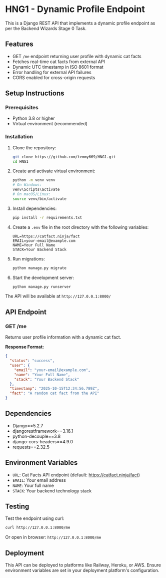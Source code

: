 # HNG1 - Dynamic Profile Endpoint

This is a Django REST API that implements a dynamic profile endpoint as per the Backend Wizards Stage 0 Task.

## Features

- GET `/me` endpoint returning user profile with dynamic cat facts
- Fetches real-time cat facts from external API
- Dynamic UTC timestamp in ISO 8601 format
- Error handling for external API failures
- CORS enabled for cross-origin requests

## Setup Instructions

### Prerequisites

- Python 3.8 or higher
- Virtual environment (recommended)

### Installation

1. Clone the repository:
   ```bash
   git clone https://github.com/temmy669/HNG1.git
   cd HNG1
   ```

2. Create and activate virtual environment:
   ```bash
   python -m venv venv
   # On Windows:
   venv\Scripts\activate
   # On macOS/Linux:
   source venv/bin/activate
   ```

3. Install dependencies:
   ```bash
   pip install -r requirements.txt
   ```

4. Create a `.env` file in the root directory with the following variables:
   ```
   URL=https://catfact.ninja/fact
   EMAIL=your-email@example.com
   NAME=Your Full Name
   STACK=Your Backend Stack
   ```

5. Run migrations:
   ```bash
   python manage.py migrate
   ```

6. Start the development server:
   ```bash
   python manage.py runserver
   ```

The API will be available at `http://127.0.0.1:8000/`

## API Endpoint

### GET /me

Returns user profile information with a dynamic cat fact.

**Response Format:**
```json
{
  "status": "success",
  "user": {
    "email": "your-email@example.com",
    "name": "Your Full Name",
    "stack": "Your Backend Stack"
  },
  "timestamp": "2025-10-15T12:34:56.789Z",
  "fact": "A random cat fact from the API"
}
```

## Dependencies

- Django==5.2.7
- djangorestframework==3.16.1
- python-decouple==3.8
- django-cors-headers==4.9.0
- requests==2.32.5

## Environment Variables

- `URL`: Cat Facts API endpoint (default: https://catfact.ninja/fact)
- `EMAIL`: Your email address
- `NAME`: Your full name
- `STACK`: Your backend technology stack

## Testing

Test the endpoint using curl:
```bash
curl http://127.0.0.1:8000/me
```

Or open in browser: `http://127.0.0.1:8000/me`

## Deployment

This API can be deployed to platforms like Railway, Heroku, or AWS. Ensure environment variables are set in your deployment platform's configuration.
